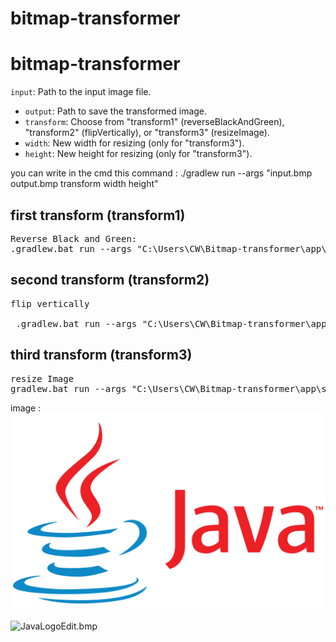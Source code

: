 # bitmap-transformer

# bitmap-transformer



`input`: Path to the input image file.
- `output`: Path to save the transformed image.
- `transform`: Choose from "transform1" (reverseBlackAndGreen), "transform2" (flipVertically), or "transform3" (resizeImage).
- `width`: New width for resizing (only for "transform3").
- `height`: New height for resizing (only for "transform3").



you can write in the cmd this command :
./gradlew run --args "input.bmp output.bmp transform width height"
## first transform (transform1)
<pre>
Reverse Black and Green:
.gradlew.bat run --args "C:\Users\CW\Bitmap-transformer\app\src\main\resources\JavaLogo.bmp   C:\Users\CW\Bitmap-transformer\app\src\main\resources\JavaLogoEdit.bmp transform1 0 0"
</pre>
## second transform (transform2)
<pre>
flip vertically

 .gradlew.bat run --args "C:\Users\CW\Bitmap-transformer\app\src\main\resources\JavaLogo.bmp   C:\Users\CW\Bitmap-transformer\app\src\main\resources\JavaLogoEdit.bmp transform2 0 0"
</pre>

## third transform (transform3)
<pre>
resize Image
gradlew.bat run --args "C:\Users\CW\Bitmap-transformer\app\src\main\resources\JavaLogo.bmp   C:\Users\CW\Bitmap-transformer\app\src\main\resources\JavaLogoEdit.bmp transform3 0 0"
</pre>



image :
![JavaLogo.bmp](app%2Fsrc%2Fmain%2Fresources%2FJavaLogo.bmp)

![JavaLogoEdit.bmp](app%2Fsrc%2Fmain%2Fresources%2FJavaLogoEdit.bmp)







